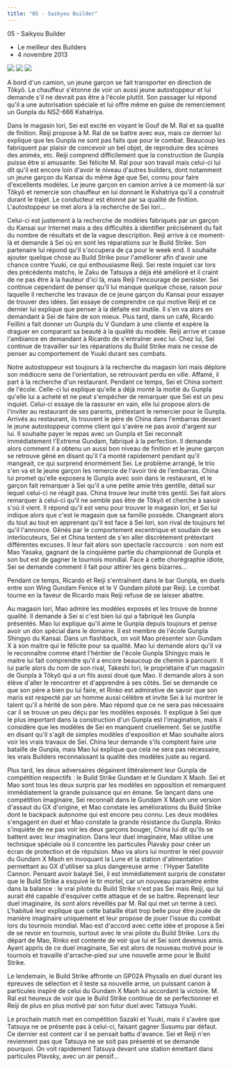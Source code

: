 ```yaml
---
title: "05 - Saikyou Builder"
---
```


05 - Saikyou Builder
* Le meilleur des Builders
* 4 novembre 2013



![](/images/stories/saga/gundambf/episodes/05-1.jpg)
![](/images/stories/saga/gundambf/episodes/05-2.jpg)
![](/images/stories/saga/gundambf/episodes/05-3.jpg)



A bord d'un camion, un jeune garçon se fait transporter en direction de Tôkyô. Le chauffeur s'étonne de voir un aussi jeune autostoppeur et lui demande s'il ne devrait pas être à l'école plutôt. Son passager lui répond qu'il a une autorisation spéciale et lui offre même en guise de remerciement un Gunpla du NSZ-666 Kshatriya.


Dans le magasin Iori, Sei est excité en voyant le Gouf de M. Ral et sa qualité de finition. Reiji propose à M. Ral de se battre avec eux, mais ce dernier lui explique que les Gunpla ne sont pas faits que pour le combat. Beaucoup les fabriquent par plaisir de concevoir un bel objet, de reproduire des scènes des animés, etc. Reiji comprend difficilement que la construction de Gunpla puisse être si amusante. Sei félicite M. Ral pour son travail mais celui-ci lui dit qu'il est encore loin d'avoir le niveau d'autres builders, dont notamment un jeune garçon du Kansai du même âge que Sei, connu pour faire d'excellents modèles. Le jeune garçon en camion arrive à ce moment-là sur Tôkyô et remercie son chauffeur en lui donnant le Kshatriya qu'il a construit durant le trajet. Le conducteur est étonné par sa qualité de finition. L'autostoppeur se met alors à la recherche de Sei Iori...  

Celui-ci est justement à la recherche de modèles fabriqués par un garçon du Kansai sur Internet mais a des difficultés à identifier précisément du fait du nombre de résultats et de la vague description. Reiji arrive à ce moment-là et demande à Sei où en sont les réparations sur le Build Strike. Son partenaire lui répond qu'il s'occupera de ça pour le week end. Il souhaite ajouter quelque chose au Build Strike pour l'améliorer afin d'avoir une chance contre Yuuki, ce qui enthousiasme Reiji. Sei reste inquiet car lors des précédents matchs, le Zaku de Tatsuya a déjà été amélioré et il craint de ne pas être à la hauteur d'ici là, mais Reiji l'encourage de persister. Sei continue cependant de penser qu'il lui manque quelque chose, raison pour laquelle il recherche les travaux de ce jeune garçon du Kansai pour essayer de trouver des idées. Sei essaye de comprendre ce qui motive Reiji et ce dernier lui explique que penser à la défaite est inutile. Il s'en va alors en demandant à Sei de faire de son mieux.
Plus tard, dans un café, Ricardo Feillini a fait donner un Gunpla du V Gundam à une cliente et espère la draguer en comparant sa beauté à la qualité du modèle. Reiji arrive et casse l'ambiance en demandant à Ricardo de s'entraîner avec lui. Chez lui, Sei continue de travailler sur les réparations du Build Strike mais ne cesse de penser au comportement de Yuuki durant ses combats.   

Notre autostoppeur est toujours à la recherche du magasin Iori mais déplore son médiocre sens de l'orientation, se retrouvant perdu en ville. Affamé, il part à la recherche d'un restaurant. Pendant ce temps, Sei et China sortent de l'école. Celle-ci lui explique qu'elle a déjà monté la moitié du Gunpla qu'elle lui a acheté et ne peut s'empêcher de remarquer que Sei est un peu inquiet. Celui-ci essaye de la rassurer en vain, elle lui propose alors de l'inviter au restaurant de ses parents, prétextant le remercier pour le Gunpla. Arrivés au restaurant, ils trouvent le père de China dans l'embarras devant le jeune autostoppeur comme client qui s'avère ne pas avoir d'argent sur lui. Il souhaite payer le repas avec un Gunpla et Sei reconnaît immédiatement l'Extreme Gundam, fabriqué à la perfection. Il demande alors comment il a obtenu un aussi bon niveau de finition et le jeune garçon se retrouve gêné en disant qu'il l'a monté rapidement pendant qu'il mangeait, ce qui surprend énormément Sei. Le problème arrangé, le trio s'en va et le jeune garçon les remercie de l'avoir tiré de l'embarras. China lui promet qu'elle exposera le Gunpla avec soin dans le restaurant, et le garçon fait remarquer à Sei qu'il a une petite amie très gentille, détail sur lequel celui-ci ne réagit pas. China trouve leur invité très gentil. Sei fait alors remarquer à celui-ci qu'il ne semble pas être de Tôkyô et cherche à savoir s'où il vient. Il répond qu'il est venu pour trouver le magasin Iori, et Sei lui indique alors que c'est le magasin que sa famille possède. Changeant alors du tout au tout en apprenant qu'il est face à Sei Iori, son rival de toujours tel qu'il l'annonce. Gênés par le comportement excentrique et soudain de ses interlocuteurs, Sei et China tentent de s'en aller discrètement prétextant différentes excuses. Il leur fait alors son spectacle raccourcis : son nom est Mao Yasaka, gagnant de la cinquième partie du championnat de Gunpla et son but est de gagner le tournois mondial. Face à cette chorégraphie idiote, Sei se demande comment il fait pour attirer les gens bizarres...   

Pendant ce temps, Ricardo et Reiji s'entraînent dans le bar Gunpla, en duels entre son Wing Gundam Fenice et le V Gundam piloté par Reiji. Le combat tourne en la faveur de Ricardo mais Reiji refuse de se laisser abattre. 


Au magasin Iori, Mao admire les modèles exposés et les trouve de bonne qualité. Il demande à Sei si c'est bien lui qui a fabriqué les Gunpla présentés. Mao lui explique qu'il aime le Gunpla depuis toujours et pense avoir un don spécial dans le domaine. Il est membre de l'école Gunpla Shingyo du Kansai. Dans un flashback, on voit Mao présenter son Gundam X à son maitre qui le félicite pour sa qualité. Mao lui demande alors qu'il va le reconnaître comme étant l'héritier de l'école Gunpla Shingyo mais le maitre lui fait comprendre qu'il a encore beaucoup de chemin à parcourir. Il lui parle alors du nom de son rival, Takeshi Iori, le propriétaire d'un magasin de Gunpla à Tôkyô qui a un fils aussi doué que Mao. Il demande alors à son élève d'aller le rencontrer et d'apprendre à ses côtés. Sei se demande ce que son père a bien pu lui faire, et Rinko est admirative de savoir que son maris est respecté par un homme aussi célèbre et invite Sei à lui montrer le talent qu'il a hérité de son père. Mao répond que ce ne sera pas nécessaire car il se trouve un peu déçu par les modèles exposés. Il explique à Sei que le plus important dans la construction d'un Gunpla est l'imagination, mais il considère que les modèles de Sei en manquent cruellement. Sei se justifie en disant qu'il s'agit de simples modèles d'exposition et Mao souhaite alors voir les vrais travaux de Sei. China leur demande s'ils comptent faire une bataille de Gunpla, mais Mao lui explique que cela ne sera pas nécessaire, les vrais Builders reconnaissant la qualité des modèles juste au regard.   

Plus tard, les deux adversaires dégainent littéralement leur Gunpla de compétition respectifs : le Build Strike Gundam et le Gundam X Maoh. Sei et Mao sont tous les deux surpris par les modèles en opposition et remarquent immédiatement la grande puissance qui en émane. Se lançant dans une compétition imaginaire, Sei reconnaît dans le Gundam X Maoh une version d'assaut du GX d'origine, et Mao constate les améliorations du Build Strike dont le backpack autonome qui est encore peu connu. Les deux modèles s'engagent en duel et Mao constate la grande résistance du Gunpla. Rinko s'inquiète de ne pas voir les deux garçons bouger, China lui dit qu'ils se battent avec leur imagination. Dans leur duel imaginaire, Mao utilise une technique spéciale où il concentre les particules Plavsky pour créer un écran de protection et de répulsion. Mao va alors lui montrer le réel pouvoir du Gundam X Maoh en invoquant la Lune et la station d'alimentation permettant au GX d'utiliser sa plus dangereuse arme : l'Hyper Satellite Cannon. Pensant avoir balayé Sei, il est immédiatement surpris de constater que le Build Strike a esquivé le tir mortel, car un nouveau paramètre entre dans la balance : le vrai pilote du Build Strike n'est pas Sei mais Reiji, qui lui aurait été capable d'esquiver cette attaque et de se battre. Reprenant leur duel imaginaire, ils sont alors réveillés par M. Ral qui met un terme à ceci. L'habitué leur explique que cette bataille était trop belle pour être jouée de manière imaginaire uniquement et leur propose de jouer l'issue du combat lors du tournois mondial. Mao est d'accord avec cette idée et propose à Sei de se revoir en tournois, surtout avec le vrai pilote du Build Strike. Lors du départ de Mao, Rinko est contente de voir que lui et Sei sont devenus amis. Ayant appris de ce duel imaginaire, Sei est alors de nouveau motivé pour le tournois et travaille d'arrache-pied sur une nouvelle arme pour le Build Strike. 


Le lendemain, le Build Strike affronte un GP02A Physalis en duel durant les épreuves de sélection et il teste sa nouvelle arme, un puissant canon à particules inspiré de celui du Gundam X Maoh lui accordant la victoire. M. Ral est heureux de voir que le Build Strike continue de se perfectionner et Reiji de plus en plus motivé par son futur duel avec Tatsuya Yuuki.  

Le prochain match met en compétition Sazaki et Yuuki, mais il s'avère que Tatsuya ne se présente pas à celui-ci, faisant gagner Susumu par défaut. Ce dernier est content car il se pensait battu d'avance. Sei et Reiji n'en reviennent pas que Tatsuya ne se soit pas présenté et se demande pourquoi. On voit rapidement Tatsuya devant une station émettant dans particules Plavsky, avec un air pensif...


